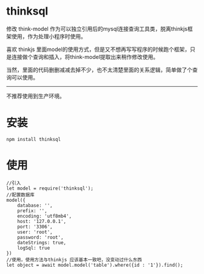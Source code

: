 # thinksql
修改 think-model 作为可以独立引用后的mysql连接查询工具类，脱离thinkjs框架使用，作为处理小程序时使用。

喜欢 thinkjs 里面model的使用方式，但是又不想再写写程序的时候跑个框架，只是连接做个查询和插入，将think-model提取出来稍作修改使用。

当然，里面的代码删删减减去掉不少，也不太清楚里面的关系逻辑，简单做了个查询可以使用。

---

不推荐使用到生产环境。

# 安装
```
npm install thinksql
```

# 使用
```
//引入
let model = require('thinksql');
//配置数据库
model({
    database: '',
    prefix: '',
    encoding: 'utf8mb4',
    host: '127.0.0.1',
    port: '3306',
    user: 'root',
    password: 'root',
    dateStrings: true,
    logSql: true
})
//使用，使用方法与thinkjs 应该基本一致吧，没变动过什么东西
let object = await model.model('table').where({id : '1'}).find();
```